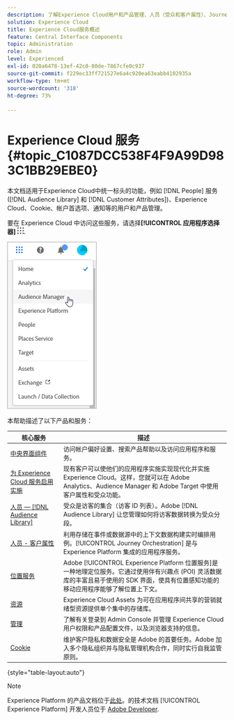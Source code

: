 ```yaml
---
description: 了解Experience Cloud用户和产品管理、人员（受众和客户属性）、Journey Orchestration、选件、位置、Experience Platform和Mobile Services。
solution: Experience Cloud
title: Experience Cloud服务概述
feature: Central Interface Components
topic: Administration
role: Admin
level: Experienced
exl-id: 020a6478-13ef-42c0-80de-7867cfe0c937
source-git-commit: f229ec33ff721527e6a4c920ea63eabb4102935a
workflow-type: tm+mt
source-wordcount: '318'
ht-degree: 73%

---
```


# Experience Cloud 服务 {#topic_C1087DCC538F4F9A99D983C1BB29EBE0}

本文档适用于Experience Cloud中统一标头的功能，例如 [!DNL People] 服务([!DNL Audience Library] 和 [!DNL Customer Attributes])、Experience Cloud、Cookie、帐户首选项、通知等的用户和产品管理。

要在 Experience Cloud 中访问这些服务，请选择&#x200B;**[!UICONTROL 应用程序选择器]**
![服务选择器](assets/menu-icon.png).

![Experience Cloud 服务](assets/platform-core-services.png)

本帮助描述了以下产品和服务：

| 核心服务 | 描述 |
|--- |--- |
| [中央界面组件](experience-cloud.md) | 访问帐户偏好设置、搜索产品帮助以及访问应用程序和服务。 |
| [为 Experience Cloud 服务启用实施](core-services.md) | 现有客户可以使他们的应用程序实施实现现代化并实施 Experience Cloud。这样，您就可以在 Adobe Analytics、Audience Manager 和 Adobe Target 中使用客户属性和受众功能。 |
| [人员 —  [!DNL Audience Library]](audience-library.md) | 受众是访客的集合（访客 ID 列表）。Adobe [!DNL Audience Library] 让您管理如何将访客数据转换为受众分段。   |
| [人员 - 客户属性](attributes.md) | 利用存储在事件或数据源中的上下文数据构建实时编排用例。[!UICONTROL Journey Orchestration] 是与 Experience Platform 集成的应用程序服务。 |
| [位置服务](https://experienceleague.adobe.com/docs/places/using/home.html?lang=zh-Hans) | Adobe [!UICONTROL Experience Platform 位置服务]是一种地理定位服务。它通过使用伴有兴趣点 (POI) 灵活数据库的丰富且易于使用的 SDK 界面，使具有位置感知功能的移动应用程序能够了解位置上下文。 |
| [资源](experience-cloud-assets.md) | Experience Cloud Assets 为可在应用程序间共享的营销就绪型资源提供单个集中的存储库。 |
| [管理](admin-getting-started.md) | 了解有关登录到 Admin Console 并管理 Experience Cloud 用户权限和产品配置文件，以及浏览器支持的信息。 |
| [Cookie](cookies-privacy.md) | 维护客户隐私和数据安全是 Adobe 的首要任务。Adobe 加入多个隐私组织并与隐私管理机构合作，同时实行自我监管原则。 |

{style="table-layout:auto"}

>[!NOTE]
>
>Experience Platform 的产品文档位于[此处](https://experienceleague.adobe.com/docs/experience-platform/landing/home.html?lang=en)。的技术文档 [!UICONTROL Experience Platform] 开发人员位于 [Adobe Developer](https://developer.adobe.com/apis).
